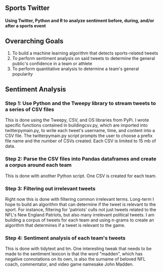 ## Sports Twitter
#### Using Twitter, Python and R to analyze sentiment before, during, and/or after a sports event
## Overarching Goals
1. To build a machine learning algorithm that detects sports-related tweets
2. To perform sentiment analysis on said tweets to determine the general public's confidence in a team or athlete
3. To perform quantitative analysis to determine a team's general popularity
## Sentiment Analysis
### Step 1: Use Python and the Tweepy library to stream tweets to a series of CSV files
This is done using the Tweepy, CSV, and OS libraries from PyPi. I wrote specific functions contained in buildingcsv.py, which are imported into twitterpymain.py, to write each tweet's username, time, and content into a CSV file. The twitterpymain.py script prompts the user to choose a prefix file name and the number of CSVs created. Each CSV is limited to 15 mb of data.
### Step 2: Parse the CSV files into Pandas dataframes and create a corpus around each team
This is done with another Python script. One CSV is created for each team.
### Step 3: Filtering out irrelevant tweets
Right now this is done with filtering common irrelevant terms. Long-term I hope to build an algorithm that can determine if the tweet is relevant to the sport. For instance, filtering for 'patriots' culls not just tweets related to the NFL's New England Patriots, but also many irrelevant political tweets. I am building a corpus of tweets for each team and using n-grams to create an algorithm that determines if a tweet is relevant to the game.
### Step 4: Sentiment analysis of each team's tweets
This is done with tidytext and tm. One interesting tweak that needs to be made to the sentiment lexicon is that the word "madden", which has negative connotations on its own, is also the surname of beloved NFL coach, commentator, and video game namesake John Madden.

